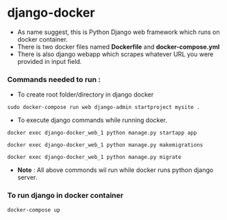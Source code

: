 # django-docker
- As name suggest, this is Python Django web framework which runs on docker container.
- There is two docker files named **Dockerfile** and **docker-compose.yml**
- There is also django webapp which scrapes whatever URL you were provided in input field.

### Commands needed to run :
- To create root folder/directory in django docker 
```
sudo docker-compose run web django-admin startproject mysite .
```
- To execute django commands while running docker.
```
docker exec django-docker_web_1 python manage.py startapp app
```
```
docker exec django-docker_web_1 python manage.py makemigrations
```
```
docker exec django-docker_web_1 python manage.py migrate
```

- **Note** : All above commonds wil run while docker runs python django server.

### To run django in docker container
```
docker-compose up
```
